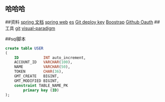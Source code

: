 ## 哈哈哈
##资料
[spring 文档](https://spring.io/guides)
[spring web](https://spring.io/guides/gs/serving-web-content/)
[es](https://elasticsearch.cn/explore)
[Git deploy key](https://developer.github.com/v3/guides/managing-deploy-keys/#deploy-keys)
[Boostrap](https://v3.bootcss.com/getting-started/)
[Github Oauth](https://developer.github.com/apps/building-oauth-apps/creating-an-oauth-app)
##工具
[git](https://git-scm.com/download)
[visual-paradigm](https://www.visual-paradigm.com)


##sql脚本
```sql
create table USER
(
    ID           INT auto_increment,
    ACCOUNT_ID   VARCHAR(100),
    NAME         VARCHAR(50),
    TOKEN        CHAR(36),
    GMT_CREATE   BIGINT,
    GMT_MODIFIED BIGINT,
    constraint TABLE_NAME_PK
        primary key (ID)
);
```